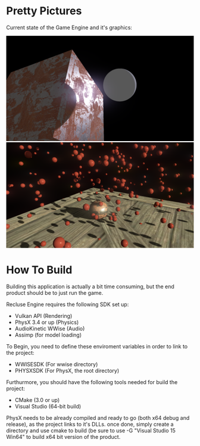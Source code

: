 # Pretty Pictures
Current state of the Game Engine and it's graphics:

![alt tag](https://raw.githubusercontent.com/Cheezboiger/Recluse-Game/master/Regression/Shaders/Moonlight.png)
![alt tag](https://raw.githubusercontent.com/Cheezboiger/Recluse-Game/master/Regression/Shaders/ShadowsTest.png)
# How To Build
Building this application is actually a bit time consuming, but the end product should be to just run the game.

Recluse Engine requires the following SDK set up:

- Vulkan API (Rendering)
- PhysX 3.4 or up (Physics)
- AudioKinetic WWise (Audio)
- Assimp (for model loading)

To Begin, you need to define these enviroment variables in order to link to the project:

- WWISESDK (For wwise directory)
- PHYSXSDK (For PhysX, the root directory)

Furthurmore, you should have the following tools needed for build the project:

- CMake (3.0 or up)
- Visual Studio (64-bit build)

PhysX needs to be already compiled and ready to go (both x64 debug and release), as the project links to it's DLLs.
once done, simply create a directory and use cmake to build (be sure to use -G "Visual Studio 15 Win64" to build
x64 bit version of the product. 
